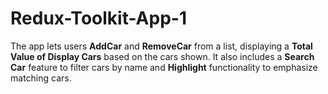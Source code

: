 # Redux-Toolkit-App-1
The app lets users **AddCar** and **RemoveCar** from a list, displaying a **Total Value of Display Cars** based on the cars shown. It also includes a **Search Car** feature to filter cars by name and **Highlight** functionality to emphasize matching cars.
